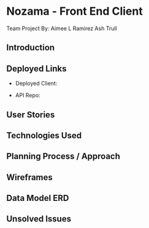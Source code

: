 # Nozama - Front End Client
Team Project By:
Aimee L Ramirez
Ash Trull

## Introduction

## Deployed Links

- Deployed Client:

- API Repo:

## User Stories

## Technologies Used

## Planning Process / Approach

## Wireframes

## Data Model ERD

## Unsolved Issues
